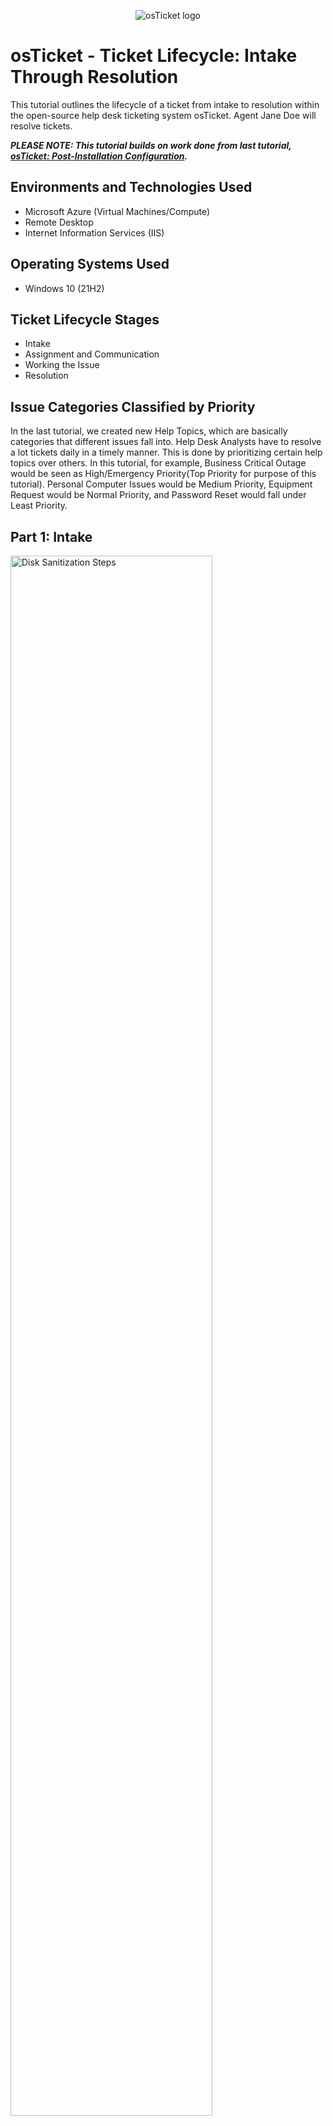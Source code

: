 <p align="center">
<img src="https://i.imgur.com/Clzj7Xs.png" alt="osTicket logo"/>
</p>

<h1>osTicket - Ticket Lifecycle: Intake Through Resolution</h1>
This tutorial outlines the lifecycle of a ticket from intake to resolution within the open-source help desk ticketing system osTicket. Agent Jane Doe will resolve tickets.<br />

***PLEASE NOTE: This tutorial builds on work done from last tutorial, <a href="https://github.com/uzodinma-okafor/post-install-config">osTicket: Post-Installation Configuration</a>.***

<h2>Environments and Technologies Used</h2>

- Microsoft Azure (Virtual Machines/Compute)
- Remote Desktop
- Internet Information Services (IIS)

<h2>Operating Systems Used </h2>

- Windows 10</b> (21H2)

<h2>Ticket Lifecycle Stages</h2>

- Intake
- Assignment and Communication
- Working the Issue
- Resolution

<h2>Issue Categories Classified by Priority</h2>
<p>
In the last tutorial, we created new Help Topics, which are basically categories that different issues fall into. Help Desk Analysts have to resolve a lot tickets daily in a timely manner. This is done by prioritizing certain help topics over others. In this tutorial, for example, Business Critical Outage would be seen as High/Emergency Priority(Top Priority for purpose of this tutorial). Personal Computer Issues would be Medium Priority, Equipment Request would be Normal Priority, and Password Reset would fall under Least Priority.
</p>

<p>
<h2>Part 1: Intake</h2>
<img src="https://i.imgur.com/kGlWRJx.png" height="80%" width="80%" alt="Disk Sanitization Steps"/>
</p>
<p>
- Regular end users (e.g. customers/clients) of osTicket use this site (http://localhost/osTicket/) to send their tickets for agents to resolve. To start things off, you're going to need tickets to resolve. A few tickets have been made with this site using info like email address, name, specific help topic, and issue summary (as seen in pic above).
</p>
<br /><hr>

<p>
<h2>Part 2: Assignment and Communication</h2>
<img src="https://i.imgur.com/QQPl89m.png" height="80%" width="80%" alt="Disk Sanitization Steps"/>
</p>
<p>
- In first pic, you're back on osTicket & see the list of 3 tickets that need to be addressed. However, they are shown to be unassigned and have "Normal" priority.

-We don't know the priority. They're all normal. Usually, there are tickets like this in the queue that haven't been assigned to someone yet. Usually, someone like a queue manager or a lead help desk analyst would come in and grade the tickets based on severity, the type of SLA they fall in, and assign them to someone to handle them. 
- We going to see how one of the tickets, ticket# 176150, gets assigned and prioritized by Agent Jane Doe. 
</p>
<br /><hr>

<p>
<img src="https://i.imgur.com/pYha2O2.png" height="50%" width="50%" alt="Disk Sanitization Steps"/><img src="https://i.imgur.com/AgExUHh.png" height="50%" width="50%" alt="Disk Sanitization Steps"/><img src="https://i.imgur.com/h7ST2U7.png" height="50%" width="50%" alt="Disk Sanitization Steps"/><img src="https://i.imgur.com/YM6ANh7.png" height="50%" width="50%" alt="Disk Sanitization Steps"/><img src="https://i.imgur.com/4VDwJAI.png" height="50%" width="50%" alt="Disk Sanitization Steps"/><img src="https://i.imgur.com/7jcc9BU.png" height="50%" width="50%" alt="Disk Sanitization Steps"/>
</p>
<p>
- From the last tutorial, Jane Doe was made a Supreme Admin for her primary Department, System Administrators. She was also given  extended access as a Supreme Admin for the Support Department.

- Log out of your account and log into Jane Doe's account( U: jane.doe, P: Password1). You should see the tickets that need to be resolved. Click on ticket #176150("entire mobile banking online is down"). (See 2nd pic down) 
- Click on "Normal" in Priority area (top left) and switch it to "High" leaving a note explaing why. (3rd pic down)
- Click on "Unassigned" in top left area (2nd pic) and assign it to Jane Doe (4th pic down). As a Supreme Admin, Jane has the ability to assign tickets to anyone, including herself.
- Click on "Default SLA" in SLA Plan area and change it to SLA-A (5th pic down) and leave a note explaining why.
- Click on "Support" in the Department and select to have the ticket transfered to "System Administrators" department, where Jane Doe works primarily.
</p>
<br /><hr>

<p>
  <h2>Part 3: Working The Issue</h2>
<img src="https://i.imgur.com/7WVdP0I.png" height="80%" width="80%" alt="Disk Sanitization Steps"/>
</p>
<p>
Ticket #176150 (pic above) is now a Systems Administration ticket with emergency priority. Agent Jane Doe will resolve it.
</p>
<br /><hr>

<p>
<h2>Part 4: Resolution</h2>
<img src="https://i.imgur.com/zdvxbgS.png" height="80%" width="80%" alt="Disk Sanitization Steps"/><img src="https://i.imgur.com/eUHsBLM.png" height="80%" width="80%" alt="Disk Sanitization Steps"/>
</p>
<p>
As seen in the pics above, Agent Doe has contacted Karen on the mobile banking issue in a timely manner, kept in communication, and resolved the issue.

On the next tutorial series, it will go over features in Microsoft Azure starting with configuring active directories.
</p>
<br /><hr>

